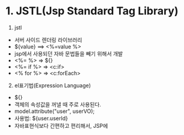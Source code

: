 # 1. JSTL(Jsp Standard Tag Library)
1. jstl
 - 서버 사이드 렌더링 라이브러리
 - ${value} ==> <%=value %>
 - jsp에서 사용되던 자바 문법들을 빼기 위해서 개발
 - <%= %> => ${}
 - <%= if %> => <c:if>
 - <% for %> => <c:forEach>

2. el표기법(Expression Language)
- ${}
- 객체의 속성값을 꺼낼 때 주로 사용된다.
- model.attribute("user", userVO);
- 사용법: ${user.userId}
- 자바표현식보다 간편하고 편리해서, JSP에